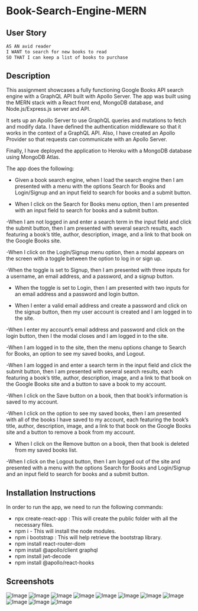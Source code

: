 # Book-Search-Engine-MERN

## User Story

```md
AS AN avid reader
I WANT to search for new books to read
SO THAT I can keep a list of books to purchase
```

## Description
This assignment showcases a fully functioning Google Books API search engine with a GraphQL API built with Apollo Server. The app was built using the MERN stack with a React front end, MongoDB database, and Node.js/Express.js server and API.

It sets up an Apollo Server to use GraphQL queries and mutations to fetch and modify data. I have defined the authentication middleware so that it works in the context of a GraphQL API. Also, I have created an Apollo Provider so that requests can communicate with an Apollo Server.

Finally, I have deployed the application to Heroku with a MongoDB database using MongoDB Atlas.

The app does the following:

- Given a book search engine, when I load the search engine then I am presented with a menu with the options Search for Books and Login/Signup and an input field to search for books and a submit button.

- When I click on the Search for Books menu option, then I am presented with an input field to search for books and a submit button.

-When I am not logged in and enter a search term in the input field and click the submit button, then I am presented with several search results, each featuring a book’s title, author, description, image, and a link to that book on the Google Books site.

-When I click on the Login/Signup menu option, then a modal appears on the screen with a toggle between the option to log in or sign up.

-When the toggle is set to Signup, then I am presented with three inputs for a username, an email address, and a password, and a signup button.

- When the toggle is set to Login, then I am presented with two inputs for an email address and a password and login button.

- When I enter a valid email address and create a password and click on the signup button, then my user account is created and I am logged in to the site.

-When I enter my account’s email address and password and click on the login button, then I the modal closes and I am logged in to the site.

-When I am logged in to the site, then the menu options change to Search for Books, an option to see my saved books, and Logout.

-When I am logged in and enter a search term in the input field and click the submit button, then I am presented with several search results, each featuring a book’s title, author, description, image, and a link to that book on the Google Books site and a button to save a book to my account.

-When I click on the Save button on a book, then that book’s information is saved to my account.

-When I click on the option to see my saved books, then I am presented with all of the books I have saved to my account, each featuring the book’s title, author, description, image, and a link to that book on the Google Books site and a button to remove a book from my account.

- When I click on the Remove button on a book, then that book is deleted from my saved books list.

-When I click on the Logout button, then I am logged out of the site and presented with a menu with the options Search for Books and Login/Signup and an input field to search for books and a submit button.

## Installation Instructions

In order to run the app, we need to run the following commands:

- npx create-react-app : This will create the public folder with all the necessary files.
- npm i - This will install the node modules.
- npm i bootstrap : This will help retrieve the bootstrap library.
- npm install react-router-dom
- npm install @apollo/client graphql
- npm install jwt-decode
- npm install @apollo/react-hooks

## Screenshots

![Image](./client/src/assets/screenshot1.jpg)
![Image](./client/src/assets/screenshot2.jpg)
![Image](./client/src/assets/screenshot3.jpg)
![Image](./client/src/assets/screenshot4.jpg)
![Image](./client/src/assets/screenshot5.jpg)
![Image](./client/src/assets/screenshot6.jpg)
![Image](./client/src/assets/screenshot7.jpg)
![Image](./client/src/assets/screenshot8.jpg)
![Image](./client/src/assets/screenshot9.jpg)
![Image](./client/src/assets/screenshot10.jpg)
![Image](./client/src/assets/screenshot11.jpg)
